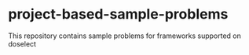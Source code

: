 # project-based-sample-problems
This repository contains sample problems for frameworks supported on doselect

